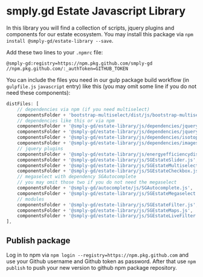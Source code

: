 # smply.gd Estate Javascript Library
In this library you will find a collection of scripts, jquery plugins
and components for our estate ecosystem. You may install this package
via `npm install @smply-gd/estate-library --save`.

Add these two lines to your `.npmrc` file:
```
@smply-gd:registry=https://npm.pkg.github.com/smply-gd
//npm.pkg.github.com/:_authToken=GITHUB_TOKEN
```

You can include the files you need in our gulp package build workflow
(in `gulpfile.js` `javascript` entry) like this 
(you may omit some line if you do not need these components):

``` javascript
distFiles: [
    // dependencies via npm (if you need multiselect)
    componentsFolder + 'bootstrap-multiselect/dist/js/bootstrap-multiselect.js',
    // dependencies like this or via npm
    componentsFolder + '@smply-gd/estate-library/js/dependencies/jquery-ui.min.js',
    componentsFolder + '@smply-gd/estate-library/js/dependencies/jquery.ui.touch-punch.min.js',
    componentsFolder + '@smply-gd/estate-library/js/dependencies/isotope.pkgd.min.js',
    componentsFolder + '@smply-gd/estate-library/js/dependencies/imagesloaded.pkgd.min.js',
    // jquery plugins
    componentsFolder + '@smply-gd/estate-library/js/energyefficiencydisplay.min.js',
    componentsFolder + '@smply-gd/estate-library/js/SGEstateSlider.js',
    componentsFolder + '@smply-gd/estate-library/js/SGEstateMultiselect.js',
    componentsFolder + '@smply-gd/estate-library/js/SGEstateCheckbox.js',
    // megaselect with dependency SGAutocomplete
    // you may omit those two if you do not need the megaselect 
    componentsFolder + '@smply-gd/autocomplete/js/SGAutocomplete.js',
    componentsFolder + '@smply-gd/estate-library/js/SGEstateMegaselect.js',
    // modules
    componentsFolder + '@smply-gd/estate-library/js/SGEstateFilter.js',
    componentsFolder + '@smply-gd/estate-library/js/SGEstateMaps.js',
    componentsFolder + '@smply-gd/estate-library/js/SGEstateLiveFilter.js'
],    
```

## Publish package
Log in to npm via `npm login --registry=https://npm.pkg.github.com`
and use your Github username and Github token as password. After that
use `npm publish` to push your new version to github npm package repository.